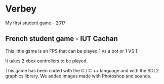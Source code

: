
# Verbey
My first student game - 2017

## French student game - IUT Cachan
<p>This little game is an FPS that can be played 1 vs a bot or 1 VS 1.</p>
<p>It takes 2 xbox controllers to be played.</p>
<p>This game has been coded with the C / C ++ language and with the SDL2 graphics library.
We added images made with Photoshop and sounds.</p>
